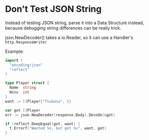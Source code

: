 # Don't Test JSON String

Instead of testing JSON string, parse it into a Data Structure instead, because debugging string differences can be really trick.

json.NewDecoder() takes a io.Reader, so it can use a Handler's `http.ResponseWriter`

Example:
```go
import (
  "encoding/json"
  "reflect"
)

type Player struct {
  Name  string
  Wins  int
}
want := []Player{"Tsubasa", 5}

var got []Player
err := json.NewDecoder(response.Body).Decode(&got)

if !reflect.DeepEqual(got, want) {
  t.Errorf("Wanted %v, but got %v", want, got)
}
```
